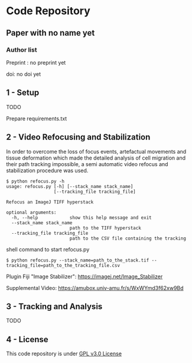 # Code Repository

## Paper with no name yet

### Author list

Preprint : no preprint yet

doi: no doi yet

## 1 - Setup

TODO

Prepare requirements.txt

## 2 - Video Refocusing and Stabilization

In order to overcome the loss of focus events, artefactual movements and tissue deformation which made the detailed analysis of cell migration and their path tracking impossible, a semi automatic video refocus and stabilization procedure was used.

```shell
$ python refocus.py -h
usage: refocus.py [-h] [--stack_name stack_name]
                  [--tracking_file tracking_file]

Refocus an ImageJ TIFF hyperstack

optional arguments:
  -h, --help            show this help message and exit
  --stack_name stack_name
                        path to the TIFF hyperstack
  --tracking_file tracking_file
                        path to the CSV file containing the tracking
```

shell command to start refocus.py

```shell
$ python refocus.py --stack_name=path_to_the_stack.tif --tracking_file=path_to_the_tracking_file.csv
```

Plugin Fiji "Image Stabilizer": https://imagej.net/Image_Stabilizer


Supplemental Video: https://amubox.univ-amu.fr/s/WxWYmd3f62xw9Bd



## 3 - Tracking and Analysis

TODO

## 4 - License

This code repository is under [GPL v3.0 License](https://github.com/fabda/mcc_paper/blob/master/LICENSE)
